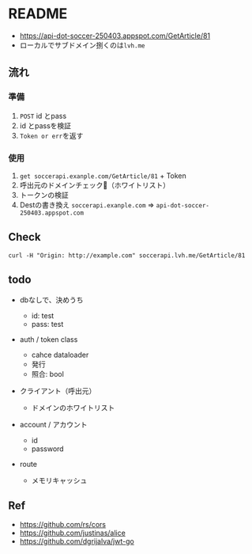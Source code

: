 # README

- https://api-dot-soccer-250403.appspot.com/GetArticle/81
- ローカルでサブドメイン捌くのは`lvh.me`

## 流れ
### 準備

1. `POST` id とpass
2. id とpassを検証
3. `Token or err`を返す

### 使用

1. `get soccerapi.exanple.com/GetArticle/81` + Token
2. 呼出元のドメインチェック（ホワイトリスト）
3. トークンの検証
4. Destの書き換え `soccerapi.exanple.com` => `api-dot-soccer-250403.appspot.com`

## Check
```
curl -H "Origin: http://example.com" soccerapi.lvh.me/GetArticle/81
```

## todo

- dbなしで、決めうち
  - id: test
  - pass: test

- auth / token class
  - cahce dataloader
  - 発行
  - 照合: bool

- クライアント（呼出元）
  - ドメインのホワイトリスト

- account / アカウント
  - id
  - password

- route
  - メモリキャッシュ

## Ref

- https://github.com/rs/cors
- https://github.com/justinas/alice
- https://github.com/dgrijalva/jwt-go